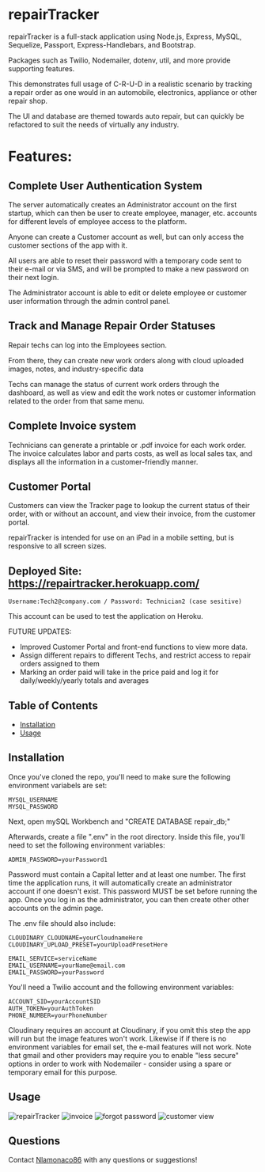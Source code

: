 # repairTracker

repairTracker is a full-stack application using Node.js, Express, MySQL, Sequelize, Passport, Express-Handlebars, and Bootstrap. 

Packages such as Twilio, Nodemailer, dotenv, util, and more provide supporting features.

This demonstrates full usage of C-R-U-D in a realistic scenario by tracking a repair order as one would in an automobile, electronics, appliance or other repair shop. 

The UI and database are themed towards auto repair, but can quickly be refactored to suit the needs of virtually any industry. 

# Features:

## Complete User Authentication System

The server automatically creates an Administrator account on the first startup, which can then be user to create employee, manager, etc. accounts for different levels of employee access to the platform.

Anyone can create a Customer account as well, but can only access the customer sections of the app with it. 

All users are able to reset their password with a temporary code sent to their e-mail or via SMS, and will be prompted to make a new password on their next login.

The Administrator account is able to edit or delete employee or customer user information through the admin control panel. 

## Track and Manage Repair Order Statuses

Repair techs can log into the Employees section. 

From there, they can create new work orders along with cloud uploaded images, notes, and industry-specific data

Techs can manage the status of current work orders through the dashboard, as well as view and edit the work notes or customer information related to the order from that same menu. 

## Complete Invoice system

Technicians can generate a printable or .pdf invoice for each work order. The invoice calculates labor and parts costs, as well as local sales tax, and displays all the information in a customer-friendly manner.  

## Customer Portal

Customers can view the Tracker page to lookup the current status of their order, with or without an account, and view their invoice, from the customer portal.  

repairTracker is intended for use on an iPad in a mobile setting, but is responsive to all screen sizes. 

## Deployed Site: https://repairtracker.herokuapp.com/
```
Username:Tech2@company.com / Password: Technician2 (case sesitive)
```
This account can be used to test the application on Heroku. 

FUTURE UPDATES: 
- Improved Customer Portal and front-end functions to view more data. 
- Assign different repairs to different Techs, and restrict access to repair orders assigned to them
- Marking an order paid will take in the price paid and log it for daily/weekly/yearly totals and averages 

## Table of Contents

* [Installation](#installation)
* [Usage](#usage)

## Installation

Once you've cloned the repo, you'll need to make sure the following environment variabels are set:

```
MYSQL_USERNAME
MYSQL_PASSWORD
```

Next, open mySQL Workbench and "CREATE DATABASE repair_db;"

Afterwards, create a file ".env" in the root directory. Inside this file, you'll need to set the following environment variables:

```
ADMIN_PASSWORD=yourPassword1
```
Password must contain a Capital letter and at least one number. The first time the application runs, it will automatically create an administrator account if one doesn't exist. This password MUST be set before running the app. Once you log in as the administrator, you can then create other other accounts on the admin page.

The .env file should also include:
```
CLOUDINARY_CLOUDNAME=yourCloudnameHere
CLOUDINARY_UPLOAD_PRESET=yourUploadPresetHere

EMAIL_SERVICE=serviceName
EMAIL_USERNAME=yourName@email.com
EMAIL_PASSWORD=yourPassword
```

You'll need a Twilio account and the following environment variables:
```
ACCOUNT_SID=yourAccountSID
AUTH_TOKEN=yourAuthToken
PHONE_NUMBER=yourPhoneNumber
```

Cloudinary requires an account at Cloudinary, if you omit this step the app will run but the image features won't work. Likewise if if there is no environment variables for email set, the e-mail features will not work. Note that gmail and other providers may require you to enable "less secure" options in order to work with Nodemailer - consider using a spare or temporary email for this purpose. 

## Usage
![repairTracker](./views/assets/screenshot.png) 
![invoice](./views/assets/screenshot4.png) 
![forgot password](./views/assets/screenshot7.png) 
![customer view](./views/assets/screenshot3.png) 

## Questions

Contact [Nlamonaco86](mailto:nlamonaco86@gmail.com) with any questions or suggestions!
